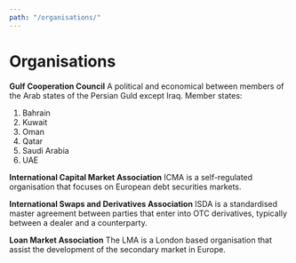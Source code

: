 ```yaml
---
path: "/organisations/"
---
```


# Organisations

**Gulf Cooperation Council** A political and economical between members of the Arab states of the Persian Guld except Iraq. Member states:
1. Bahrain
2. Kuwait
3. Oman
4. Qatar
5. Saudi Arabia
6. UAE

**International Capital Market Association** ICMA is a self-regulated organisation that focuses on European debt securities markets.

**International Swaps and Derivatives Association** ISDA is a standardised master agreement between parties that enter into OTC derivatives, typically between a dealer and a counterparty.

**Loan Market Association** The LMA is a London based organisation that assist the development of the secondary market in Europe.
